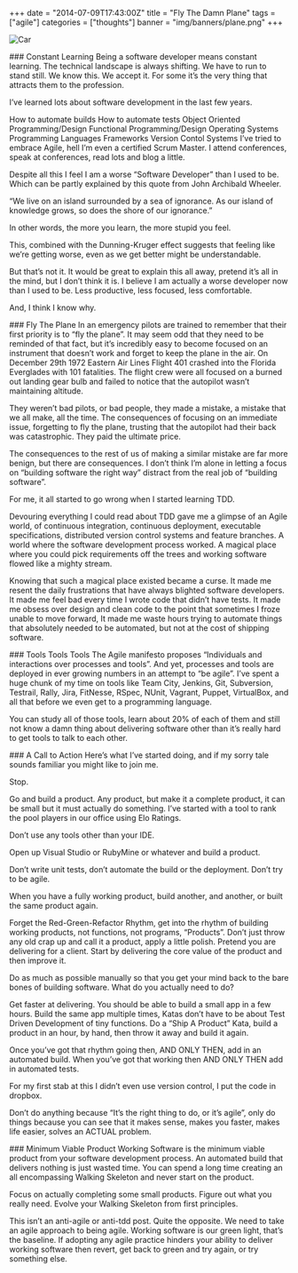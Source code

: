 +++
date = "2014-07-09T17:43:00Z"
title = "Fly The Damn Plane"
tags = ["agile"]
categories = ["thoughts"]
banner = "img/banners/plane.png"
+++

![Car](/img/plane.png)

### Constant Learning
Being a software developer means constant learning. The technical landscape is always shifting. We have to run to stand still. We know this. We accept it. For some it’s the very thing that attracts them to the profession.

I’ve learned lots about software development in the last few years.

How to automate builds
How to automate tests
Object Oriented Programming/Design
Functional Programming/Design
Operating Systems
Programming Languages
Frameworks
Version Contol Systems
I’ve tried to embrace Agile, hell I’m even a certified Scrum Master. I attend conferences, speak at conferences, read lots and blog a little.

Despite all this I feel I am a worse “Software Developer” than I used to be. Which can be partly explained by this quote from John Archibald Wheeler.

“We live on an island surrounded by a sea of ignorance. As our island of knowledge grows, so does the shore of our ignorance.”

In other words, the more you learn, the more stupid you feel.

This, combined with the Dunning-Kruger effect suggests that feeling like we’re getting worse, even as we get better might be understandable.

But that’s not it. It would be great to explain this all away, pretend it’s all in the mind, but I don’t think it is. I believe I am actually a worse developer now than I used to be. Less productive, less focused, less comfortable.

And, I think I know why.

### Fly The Plane
In an emergency pilots are trained to remember that their first priority is to “fly the plane”. It may seem odd that they need to be reminded of that fact, but it’s incredibly easy to become focused on an instrument that doesn’t work and forget to keep the plane in the air. On December 29th 1972 Eastern Air Lines Flight 401 crashed into the Florida Everglades with 101 fatalities. The flight crew were all focused on a burned out landing gear bulb and failed to notice that the autopilot wasn’t maintaining altitude.

They weren’t bad pilots, or bad people, they made a mistake, a mistake that we all make, all the time. The consequences of focusing on an immediate issue, forgetting to fly the plane, trusting that the autopilot had their back was catastrophic. They paid the ultimate price.

The consequences to the rest of us of making a similar mistake are far more benign, but there are consequences. I don’t think I’m alone in letting a focus on “building software the right way” distract from the real job of “building software”.

For me, it all started to go wrong when I started learning TDD.

Devouring everything I could read about TDD gave me a glimpse of an Agile world, of continuous integration, continuous deployment, executable specifications, distributed version control systems and feature branches. A world where the software development process worked. A magical place where you could pick requirements off the trees and working software flowed like a mighty stream.

Knowing that such a magical place existed became a curse. It made me resent the daily frustrations that have always blighted software developers. It made me feel bad every time I wrote code that didn’t have tests. It made me obsess over design and clean code to the point that sometimes I froze unable to move forward, It made me waste hours trying to automate things that absolutely needed to be automated, but not at the cost of shipping software.

### Tools Tools Tools
The Agile manifesto proposes “Individuals and interactions over processes and tools”. And yet, processes and tools are deployed in ever growing numbers in an attempt to “be agile”. I’ve spent a huge chunk of my time on tools like Team City, Jenkins, Git, Subversion, Testrail, Rally, Jira, FitNesse, RSpec, NUnit, Vagrant, Puppet, VirtualBox, and all that before we even get to a programming language.

You can study all of those tools, learn about 20% of each of them and still not know a damn thing about delivering software other than it’s really hard to get tools to talk to each other.

### A Call to Action
Here’s what I’ve started doing, and if my sorry tale sounds familiar you might like to join me.

Stop.

Go and build a product. Any product, but make it a complete product, it can be small but it must actually do something. I’ve started with a tool to rank the pool players in our office using Elo Ratings.

Don’t use any tools other than your IDE.

Open up Visual Studio or RubyMine or whatever and build a product.

Don’t write unit tests, don’t automate the build or the deployment. Don’t try to be agile.

When you have a fully working product, build another, and another, or built the same product again.

Forget the Red-Green-Refactor Rhythm, get into the rhythm of building working products, not functions, not programs, “Products”. Don’t just throw any old crap up and call it a product, apply a little polish. Pretend you are delivering for a client. Start by delivering the core value of the product and then improve it.

Do as much as possible manually so that you get your mind back to the bare bones of building software. What do you actually need to do?

Get faster at delivering. You should be able to build a small app in a few hours. Build the same app multiple times, Katas don’t have to be about Test Driven Development of tiny functions. Do a “Ship A Product” Kata, build a product in an hour, by hand, then throw it away and build it again.

Once you’ve got that rhythm going then, AND ONLY THEN, add in an automated build. When you’ve got that working then AND ONLY THEN add in automated tests.

For my first stab at this I didn’t even use version control, I put the code in dropbox.

Don’t do anything because “It’s the right thing to do, or it’s agile”, only do things because you can see that it makes sense, makes you faster, makes life easier, solves an ACTUAL problem.

### Minimum Viable Product
Working Software is the minimum viable product from your software development process. An automated build that delivers nothing is just wasted time. You can spend a long time creating an all encompassing Walking Skeleton and never start on the product.

Focus on actually completing some small products. Figure out what you really need. Evolve your Walking Skeleton from first principles.

This isn’t an anti-agile or anti-tdd post. Quite the opposite. We need to take an agile approach to being agile. Working software is our green light, that’s the baseline. If adopting any agile practice hinders your ability to deliver working software then revert, get back to green and try again, or try something else.